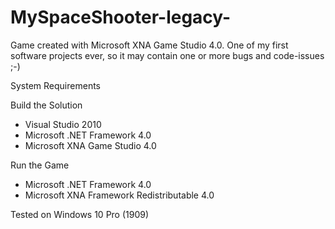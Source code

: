 # MySpaceShooter-legacy-
Game created with Microsoft XNA Game Studio 4.0. 
One of my first software projects ever, so it may contain one or more bugs and code-issues ;-)

System Requirements

Build the Solution
- Visual Studio 2010
- Microsoft .NET Framework 4.0
- Microsoft XNA Game Studio 4.0

Run the Game
- Microsoft .NET Framework 4.0
- Microsoft XNA Framework Redistributable 4.0 

Tested on Windows 10 Pro (1909)
